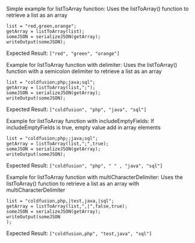 Simple example for listToArray function:
Uses the listToArray() function to retrieve a list as an array
```luceescript+trycf
list = "red,green,orange";
getArray = listToArray(list);
someJSON = serializeJSON(getArray);
writeOutput(someJSON);
```
Expected Result: `["red", "green", "orange"]`

Example for listToArray function with delimiter:
Uses the listToArray() function with a semicolon delimiter to retrieve a list as an array
```luceescript+trycf
list = "coldfusion;php;java;sql";
getArray = listToArray(list,";");
someJSON = serializeJSON(getArray);
writeOutput(someJSON);
```
Expected Result: `["coldfusion", "php", "java", "sql"]`

Example for listToArray function with includeEmptyFields:
If includeEmptyFields is true, empty value add in array elements
```luceescript+trycf
list = "coldfusion;php;;java;sql";
getArray = listToArray(list,";",true);
someJSON = serializeJSON(getArray);
writeOutput(someJSON);
```
Expected Result: `["coldfusion", "php", " " , "java", "sql"]`

Example for listToArray function with multiCharacterDelimiter:
Uses the listToArray() function to retrieve a list as an array with multiCharacterDelimiter
```luceescript+trycf
list = "coldfusion,php,|test,java,|sql";
getArray = listToArray(list,",|",false,true);
someJSON = serializeJSON(getArray);
writeOutput(someJSON
);
```
Expected Result: `["coldfusion,php", "test,java", "sql"]`
